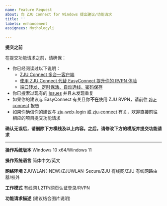 ```yaml
---
name: Feature Request
about: 向 ZJU Connect for Windows 提出建议/功能请求
title: ''
labels: enhancement
assignees: Mythologyli

---
```


**提交之前**

在提交功能请求之前，请确保：
+ 你已经阅读过以下说明：
    + [ZJU Connect 多合一客户端](https://www.cc98.org/topic/5704061)
    + [使用 ZJU Connect 代替 EasyConnect 提升你的 RVPN 体验](https://www.cc98.org/topic/5521873)
    + [端口转发、定时保活、自动选线、密码保存](https://www.cc98.org/topic/5570875)
+ 你已搜索过现有的 [Issues](https://github.com/Mythologyli/ZJU-Connect-for-Windows/issues?q=is%3Aissue) 并且未发现重复
+ 如果你的建议与 EasyConnect 有关且你**不在**使用 ZJU RVPN，请前往 [zju-connect](https://github.com/Mythologyli/zju-connect) 报告
+ 如果你确信你的建议与 [zju-web-login](https://github.com/Mythologyli/zju-web-login) 或 [zju-connect](https://github.com/Mythologyli/zju-connect) 有关，欢迎直接前往相应的项目提交功能请求

**确认无误后，请删除下方横线及以上内容。之后，请修改下方的模版并提交功能请求**

---

**操作系统版本**
Windows 10 x64/Windows 11

**操作系统语言**
简体中文/英文

**网络环境**
ZJUWLAN(-NEW)/ZJUWLAN-Secure/ZJU 有线网/ZJU 有线网路由器/校外

**工作模式**
有线网 L2TP/网页认证登录/RVPN

**功能请求描述** (建议结合图片说明)
